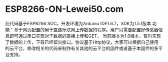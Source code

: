 # ESP8266-ON-Lewei50.com
此代码基于ESP8266 SOC，开发环境为Arduino IDE1.6.7，SDK为1.5.1版本
功能：基于网页配置的用于直连乐联网上传数据的程序。用户只需要配置好传感器信息即可通过串口实现对于数据的直接上传和GET。
当前版本为1.0版本，暂时实现了数据的上传，下载已经留出接口。协议基于Http协议，大家可以根据自己使用的云平台，修改相关的代码来制作有关其他的云平台的固件或者基于本固件的多平台支持。
